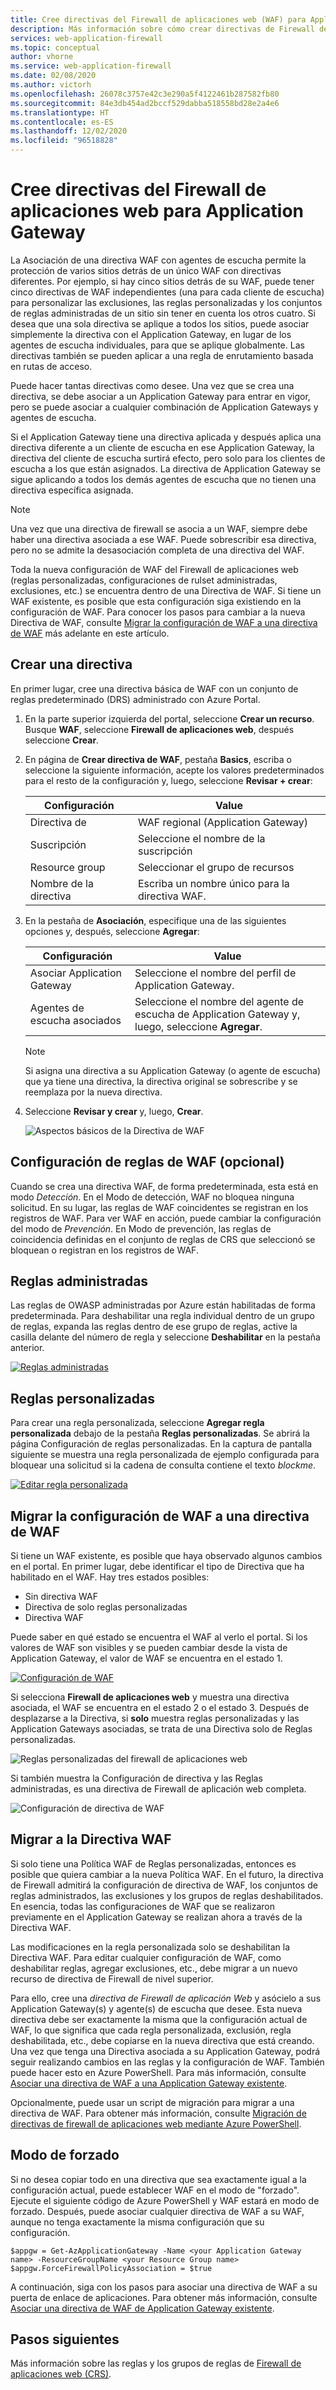 ```yaml
---
title: Cree directivas del Firewall de aplicaciones web (WAF) para Application Gateway
description: Más información sobre cómo crear directivas de Firewall de aplicaciones web para Application Gateway.
services: web-application-firewall
ms.topic: conceptual
author: vhorne
ms.service: web-application-firewall
ms.date: 02/08/2020
ms.author: victorh
ms.openlocfilehash: 26078c3757e42c3e290a5f4122461b287582fb80
ms.sourcegitcommit: 84e3db454ad2bccf529dabba518558bd28e2a4e6
ms.translationtype: HT
ms.contentlocale: es-ES
ms.lasthandoff: 12/02/2020
ms.locfileid: "96518828"
---
```

# <a name="create-web-application-firewall-policies-for-application-gateway"></a>Cree directivas del Firewall de aplicaciones web para Application Gateway

La Asociación de una directiva WAF con agentes de escucha permite la protección de varios sitios detrás de un único WAF con directivas diferentes. Por ejemplo, si hay cinco sitios detrás de su WAF, puede tener cinco directivas de WAF independientes (una para cada cliente de escucha) para personalizar las exclusiones, las reglas personalizadas y los conjuntos de reglas administradas de un sitio sin tener en cuenta los otros cuatro. Si desea que una sola directiva se aplique a todos los sitios, puede asociar simplemente la directiva con el Application Gateway, en lugar de los agentes de escucha individuales, para que se aplique globalmente. Las directivas también se pueden aplicar a una regla de enrutamiento basada en rutas de acceso. 

Puede hacer tantas directivas como desee. Una vez que se crea una directiva, se debe asociar a un Application Gateway para entrar en vigor, pero se puede asociar a cualquier combinación de Application Gateways y agentes de escucha. 

Si el Application Gateway tiene una directiva aplicada y después aplica una directiva diferente a un cliente de escucha en ese Application Gateway, la directiva del cliente de escucha surtirá efecto, pero solo para los clientes de escucha a los que están asignados. La directiva de Application Gateway se sigue aplicando a todos los demás agentes de escucha que no tienen una directiva específica asignada. 

   > [!NOTE]
   > Una vez que una directiva de firewall se asocia a un WAF, siempre debe haber una directiva asociada a ese WAF. Puede sobrescribir esa directiva, pero no se admite la desasociación completa de una directiva del WAF. 

Toda la nueva configuración de WAF del Firewall de aplicaciones web (reglas personalizadas, configuraciones de rulset administradas, exclusiones, etc.) se encuentra dentro de una Directiva de WAF. Si tiene un WAF existente, es posible que esta configuración siga existiendo en la configuración de WAF. Para conocer los pasos para cambiar a la nueva Directiva de WAF, consulte [Migrar la configuración de WAF a una directiva de WAF](#migrate) más adelante en este artículo. 

## <a name="create-a-policy"></a>Crear una directiva

En primer lugar, cree una directiva básica de WAF con un conjunto de reglas predeterminado (DRS) administrado con Azure Portal.

1. En la parte superior izquierda del portal, seleccione **Crear un recurso**. Busque **WAF**, seleccione **Firewall de aplicaciones web**, después seleccione **Crear**.
2. En página de **Crear directiva de WAF**, pestaña **Basics**, escriba o seleccione la siguiente información, acepte los valores predeterminados para el resto de la configuración y, luego, seleccione **Revisar + crear**:

   |Configuración  |Value  |
   |---------|---------|
   |Directiva de     |WAF regional (Application Gateway)|
   |Suscripción     |Seleccione el nombre de la suscripción|
   |Resource group     |Seleccionar el grupo de recursos|
   |Nombre de la directiva     |Escriba un nombre único para la directiva WAF.|
3. En la pestaña de **Asociación**, especifique una de las siguientes opciones y, después, seleccione **Agregar**:

   |Configuración  |Value  |
   |---------|---------|
   |Asociar Application Gateway     |Seleccione el nombre del perfil de Application Gateway.|
   |Agentes de escucha asociados     |Seleccione el nombre del agente de escucha de Application Gateway y, luego, seleccione **Agregar**.|

   > [!NOTE]
   > Si asigna una directiva a su Application Gateway (o agente de escucha) que ya tiene una directiva, la directiva original se sobrescribe y se reemplaza por la nueva directiva.
4. Seleccione **Revisar y crear** y, luego, **Crear**.

   ![Aspectos básicos de la Directiva de WAF](../media/create-waf-policy-ag/waf-policy-basics.png)

## <a name="configure-waf-rules-optional"></a>Configuración de reglas de WAF (opcional)

Cuando se crea una directiva WAF, de forma predeterminada, esta está en modo *Detección*. En el Modo de detección, WAF no bloquea ninguna solicitud. En su lugar, las reglas de WAF coincidentes se registran en los registros de WAF. Para ver WAF en acción, puede cambiar la configuración del modo de *Prevención*. En Modo de prevención, las reglas de coincidencia definidas en el conjunto de reglas de CRS que seleccionó se bloquean o registran en los registros de WAF.

## <a name="managed-rules"></a>Reglas administradas

Las reglas de OWASP administradas por Azure están habilitadas de forma predeterminada. Para deshabilitar una regla individual dentro de un grupo de reglas, expanda las reglas dentro de ese grupo de reglas, active la casilla delante del número de regla y seleccione **Deshabilitar** en la pestaña anterior.

[ ![Reglas administradas](../media/create-waf-policy-ag/managed-rules.png) ](../media/create-waf-policy-ag/managed-rules-lrg.png#lightbox)

## <a name="custom-rules"></a>Reglas personalizadas

Para crear una regla personalizada, seleccione **Agregar regla personalizada** debajo de la pestaña **Reglas personalizadas**. Se abrirá la página Configuración de reglas personalizadas. En la captura de pantalla siguiente se muestra una regla personalizada de ejemplo configurada para bloquear una solicitud si la cadena de consulta contiene el texto *blockme*.

[ ![Editar regla personalizada](../media/create-waf-policy-ag/edit-custom-rule.png) ](../media/create-waf-policy-ag/edit-custom-rule-lrg.png#lightbox)

## <a name="migrate-your-waf-config-to-a-waf-policy"></a><a name="migrate"></a>Migrar la configuración de WAF a una directiva de WAF

Si tiene un WAF existente, es posible que haya observado algunos cambios en el portal. En primer lugar, debe identificar el tipo de Directiva que ha habilitado en el WAF. Hay tres estados posibles:

- Sin directiva WAF
- Directiva de solo reglas personalizadas
- Directiva WAF

Puede saber en qué estado se encuentra el WAF al verlo el portal. Si los valores de WAF son visibles y se pueden cambiar desde la vista de Application Gateway, el valor de WAF se encuentra en el estado 1.

[ ![Configuración de WAF](../media/create-waf-policy-ag/waf-configure.png) ](../media/create-waf-policy-ag/waf-configure-lrg.png#lightbox)

Si selecciona **Firewall de aplicaciones web** y muestra una directiva asociada, el WAF se encuentra en el estado 2 o el estado 3. Después de desplazarse a la Directiva, si **solo** muestra reglas personalizadas y las Application Gateways asociadas, se trata de una Directiva solo de Reglas personalizadas.

![Reglas personalizadas del firewall de aplicaciones web](../media/create-waf-policy-ag/waf-custom-rules.png)

Si también muestra la Configuración de directiva y las Reglas administradas, es una directiva de Firewall de aplicación web completa. 

![Configuración de directiva de WAF](../media/create-waf-policy-ag/waf-policy-settings.png)

## <a name="migrate-to-waf-policy"></a>Migrar a la Directiva WAF

Si solo tiene una Política WAF de Reglas personalizadas, entonces es posible que quiera cambiar a la nueva Política WAF. En el futuro, la directiva de Firewall admitirá la configuración de directiva de WAF, los conjuntos de reglas administrados, las exclusiones y los grupos de reglas deshabilitados. En esencia, todas las configuraciones de WAF que se realizaron previamente en el Application Gateway se realizan ahora a través de la Directiva WAF. 

Las modificaciones en la regla personalizada solo se deshabilitan la Directiva WAF. Para editar cualquier configuración de WAF, como deshabilitar reglas, agregar exclusiones, etc., debe migrar a un nuevo recurso de directiva de Firewall de nivel superior.

Para ello, cree una *directiva de Firewall de aplicación Web* y asócielo a sus Application Gateway(s) y agente(s) de escucha que desee. Esta nueva directiva debe ser exactamente la misma que la configuración actual de WAF, lo que significa que cada regla personalizada, exclusión, regla deshabilitada, etc., debe copiarse en la nueva directiva que está creando. Una vez que tenga una Directiva asociada a su Application Gateway, podrá seguir realizando cambios en las reglas y la configuración de WAF. También puede hacer esto en Azure PowerShell. Para más información, consulte [Asociar una directiva de WAF a una Application Gateway existente](associate-waf-policy-existing-gateway.md).

Opcionalmente, puede usar un script de migración para migrar a una directiva de WAF. Para obtener más información, consulte [Migración de directivas de firewall de aplicaciones web mediante Azure PowerShell](migrate-policy.md).

## <a name="force-mode"></a>Modo de forzado

Si no desea copiar todo en una directiva que sea exactamente igual a la configuración actual, puede establecer WAF en el modo de "forzado". Ejecute el siguiente código de Azure PowerShell y WAF estará en modo de forzado. Después, puede asociar cualquier directiva de WAF a su WAF, aunque no tenga exactamente la misma configuración que su configuración. 

```azurepowershell-interactive
$appgw = Get-AzApplicationGateway -Name <your Application Gateway name> -ResourceGroupName <your Resource Group name>
$appgw.ForceFirewallPolicyAssociation = $true
```

A continuación, siga con los pasos para asociar una directiva de WAF a su puerta de enlace de aplicaciones. Para obtener más información, consulte [Asociar una directiva de WAF de Application Gateway existente](associate-waf-policy-existing-gateway.md).

## <a name="next-steps"></a>Pasos siguientes

Más información sobre las reglas y los grupos de reglas de [Firewall de aplicaciones web (CRS)](application-gateway-crs-rulegroups-rules.md).
